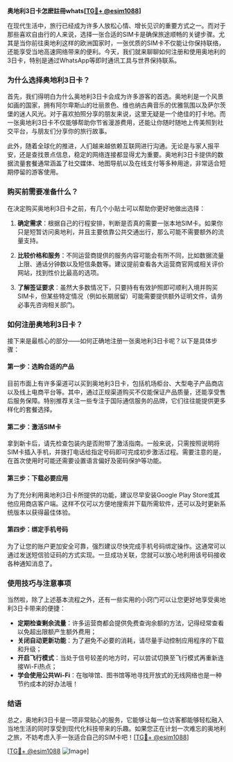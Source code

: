 **奥地利3日卡怎麽註冊whats[[TG💪+ @esim1088](https://t.me/s/esim1088)]**

在现代生活中，旅行已经成为许多人放松心情、增长见识的重要方式之一。而对于那些喜欢自由行的人来说，选择一张合适的SIM卡是确保旅途顺畅的关键步骤。尤其是当你前往奥地利这样的欧洲国家时，一张优质的SIM卡不仅能让你保持联络，还能享受当地高速网络带来的便利。今天，我们就来聊聊如何注册和使用奥地利的3日卡，特别是通过WhatsApp等即时通讯工具与世界保持联系。

### 为什么选择奥地利3日卡？

首先，我们得明白为什么奥地利3日卡会成为许多游客的首选。奥地利是一个风景如画的国家，拥有阿尔卑斯山的壮丽景色、维也纳古典音乐的优雅氛围以及萨尔茨堡的迷人风光。对于喜欢拍照分享的朋友来说，这里无疑是一个绝佳的打卡地。而一张奥地利3日卡不仅能够帮助你节省漫游费用，还能让你随时随地上传美照到社交平台，与朋友们分享你的旅行故事。

此外，随着全球化的推进，人们越来越依赖互联网进行沟通。无论是与家人报平安，还是查找景点信息，稳定的网络连接都显得尤为重要。奥地利3日卡提供的数据流量套餐通常涵盖了社交媒体、地图导航以及在线支付等多种用途，非常适合短期停留的游客使用。

### 购买前需要准备什么？

在决定购买奥地利3日卡之前，有几个小贴士可以帮助你更好地做出选择：

1. **确定需求**：根据自己的行程安排，判断是否真的需要一张本地SIM卡。如果你只是短暂访问奥地利，并且主要依靠公共交通出行，那么可能不需要额外的流量支持。
   
2. **比较价格和服务**：不同运营商提供的服务内容可能会有所不同，比如数据流量上限、通话分钟数以及短信条数等。建议提前查看各大运营商官网或相关评价网站，找到性价比最高的选项。

3. **了解签证要求**：虽然大多数情况下，只要持有有效护照即可顺利入境并购买SIM卡，但某些特定情况（例如长期居留）可能需要提供额外证明文件，请务必事先咨询相关部门。

### 如何注册奥地利3日卡？

接下来是最核心的部分——如何正确地注册一张奥地利3日卡呢？以下是具体步骤：

#### 第一步：选购合适的产品
目前市面上有许多渠道可以买到奥地利3日卡，包括机场柜台、大型电子产品商店以及线上电商平台等。其中，通过正规渠道购买不仅能保证产品质量，还能享受售后服务保障。特别推荐关注一些专注于国际通信服务的品牌，它们往往能提供更多样化的套餐选择。

#### 第二步：激活SIM卡
拿到新卡后，请先检查包装内是否附带了激活指南。一般来说，只需按照说明将SIM卡插入手机，并拨打电话给指定号码即可完成初步激活过程。需要注意的是，在首次使用时可能还需要设置语言偏好及密码保护等功能。

#### 第三步：下载必要应用
为了充分利用奥地利3日卡所提供的功能，建议尽早安装Google Play Store或其他应用商店客户端。这样不仅可以方便地搜索并下载所需软件，还可以及时更新系统版本以获得最佳体验。

#### 第四步：绑定手机号码
为了让您的账户更加安全可靠，强烈建议尽快完成手机号码绑定操作。这通常可以通过发送短信验证码的方式实现。一旦成功关联，您就可以放心地利用该号码接收各种通知消息了。

### 使用技巧与注意事项

当然啦，除了上述基本流程之外，还有一些实用的小窍门可以让您更好地享受奥地利3日卡带来的便捷：

- **定期检查剩余流量**：许多运营商都会提供免费查询余额的方法，记得经常查看以免超出限额产生额外费用；
- **关闭自动更新功能**：为了避免不必要的消耗，请尽量手动控制应用程序的下载和升级；
- **开启飞行模式**：当处于信号较差的地方时，可以尝试切换至飞行模式再重新连接Wi-Fi热点；
- **学会使用公共Wi-Fi**：在咖啡馆、图书馆等地寻找开放式的无线网络也是一种节约成本的好办法哦！

### 结语

总之，奥地利3日卡是一项非常贴心的服务，它能够让每一位访客都能够轻松融入当地生活的同时享受到现代化科技带来的乐趣。如果您正在计划一次难忘的奥地利之旅，不妨考虑入手一张适合自己的SIM卡吧！[[TG💪+ @esim1088](https://t.me/s/esim1088)] 

[[TG💪+ @esim1088](https://t.me/s/esim1088) ![Image](https://i.postimg.cc/4NQfJmqS/Snipaste-2025-05-13-00-14-12.png)]